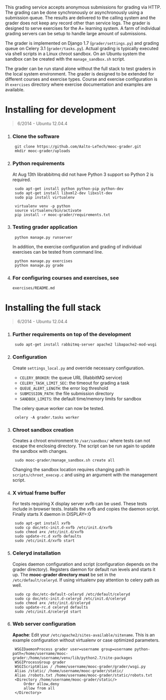 This grading service accepts anonymous submissions for grading via HTTP. The
grading can be done synchronously or asynchronously using a submission queue.
The results are delivered to the calling system and the grader does not keep
any record other than service logs. The grader is designed to serve exercises
for the A+ learning system. A farm of individual grading servers can be setup
to handle large amount of submissions.

The grader is implemented on Django 1.7 (`grader/settings.py`)
and grading queue on Celery 3.1 (`grader/tasks.py`). Actual grading is
typically executed via shell scripts in a Linux chroot sandbox.
On an Ubuntu system the sandbox can be created with the `manage_sandbox.sh`
script.

The grader can be run stand alone without the full stack to test graders
in the local system environment. The grader is designed to be extended for
different courses and exercise types. Course and exercise configuration is
in `exercises` directory where exercise documentation and examples are
available.

Installing for development
==========================

> 6/2014 - Ubuntu 12.04.4

1. ### Clone the software

		git clone https://github.com/Aalto-LeTech/mooc-grader.git
		mkdir mooc-grader/uploads

2. ### Python requirements

	At Aug 13th librabbitmq did not have Python 3 support so Python 2 is
	required.

		sudo apt-get install python python-pip python-dev
		sudo apt-get install libxml2-dev libxslt-dev
		sudo pip install virtualenv

		virtualenv venv -p python
		source virtualenv/bin/activate
		pip install -r mooc-grader/requirements.txt

3. ### Testing grader application

		python manage.py runserver

	In addition, the exercise configuration and grading of individual
	exercises can be tested from command line.

		python manage.py exercises
		python manage.py grade

4. ### For configuring courses and exercises, see

	`exercises/README.md`

Installing the full stack
=========================

> 6/2014 - Ubuntu 12.04.4

1. ### Further requirements on top of the development

		sudo apt-get install rabbitmq-server apache2 libapache2-mod-wsgi

2. ### Configuration

	Create `settings_local.py` and override necessary configuration.

	* `CELERY_BROKER`: the queue URL (RabbitMQ service)
	* `CELERY_TASK_LIMIT_SEC`: the timeout for grading a task
	* `QUEUE_ALERT_LENGTH`: the error log threshold
	* `SUBMISSION_PATH`: the file submission directory
	* `SANDBOX_LIMITS`: the default time/memory limits for sandbox

	The celery queue worker can now be tested.

		celery -A grader.tasks worker

3. ### Chroot sandbox creation

	Creates a chroot environment to `/var/sandbox/` where tests
	can not escape the enclosing directory. The script can be run
	again to update the sandbox with changes.

		sudo mooc-grader/manage_sandbox.sh create all

	Changing the sandbox location requires changing path in
	`scripts/chroot_execvp.c` and using an argument with the
	management script.

5. ### X virtual frame buffer

	For tests requiring X display server xvfb can be used. These
	tests include in browser tests. Installs the xvfb and copies
	the daemon script. Finally starts X daemon in DISPLAY=:0

		sudo apt-get install xvfb
		sudo cp doc/etc-init.d-xvfb /etc/init.d/xvfb
		sudo chmod a+x /etc/init.d/xvfb
		sudo update-rc.d xvfb defaults
		sudo /etc/init.d/xvfb start

6. ### Celeryd installation

	Copies daemon configuration and script (configuration
	depends on the grader directory). Registers daemon
	for default run levels and starts it up. The **mooc-grader
	directory must** be set in the `/etc/default/celeryd`.
	If using virtualenv pay attention to celery path as well.

		sudo cp doc/etc-default-celeryd /etc/default/celeryd
		sudo cp doc/etc-init.d-celeryd /etc/init.d/celeryd
		sudo chmod a+x /etc/init.d/celeryd
		sudo update-rc.d celeryd defaults
		sudo /etc/init.d/celeryd start

7. ### Web server configuration

	__Apache__: Edit your `/etc/apache2/sites-available/sitename`.
	This is an example configuration without virtualenv or case
	optimized parameters.

		WSGIDaemonProcess grader user=username group=username python-path=/home/username/mooc-grader:/home/username/venv/lib/python2.7/site-packages
		WSGIProcessGroup grader
		WSGIScriptAlias / /home/username/mooc-grader/grader/wsgi.py
		Alias /static/ /home/username/mooc-grader/static/
		Alias /robots.txt /home/username/mooc-grader/static/robots.txt
		<Directory /home/username/mooc-grader/static/>
			Order allow,deny
			allow from all
		</Directory>
